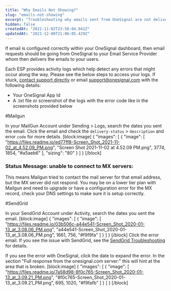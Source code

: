 ```yaml
---
title: "Why Emails Not Showing?"
slug: "emails-not-showing"
excerpt: "Troubleshooting why emails sent from OneSignal are not delivered to your inbox."
hidden: false
createdAt: "2021-11-02T23:56:04.941Z"
updatedAt: "2021-12-08T21:06:05.429Z"
---
```

If email is configured correctly within your OneSignal dashboard, then email requests should be going from OneSignal to your Email Service Provider whom then delivers the emails to your users. 

Each ESP provides activity logs which help detect any errors that might occur along the way. Please see the below steps to access your logs. If stuck, <span class="docs-icon docs-icon-chat"></span><a href="" class="contact-support">contact support directly</a> or email support@onesignal.com with the following details:
- Your OneSignal App Id
- A .txt file or screenshot of the logs with the error code like in the screenshots provided below

#Mailgun

In your MailGun Account under Sending > Logs, search the dates you sent the email.  Click the email and check the `delivery-status` > `description` and error `code` for more details.
[block:image]
{
  "images": [
    {
      "image": [
        "https://files.readme.io/ed77ff8-Screen_Shot_2021-11-02_at_4.52.09_PM.png",
        "Screen Shot 2021-11-02 at 4.52.09 PM.png",
        3774,
        1854,
        "#a5aeb6"
      ],
      "sizing": "80"
    }
  ]
}
[/block]
### Status Message: unable to connect to MX servers:

This means Mailgun tried to contact the mail server for that email address, but the MX server did not respond. You may be on a lower tier plan with Mailgun and need to upgrade or have a configuration error for the MX record, check your DNS settings to make sure it is setup correctly.

#SendGrid

In your SendGrid Account under Activity, search the dates you sent the email. 
[block:image]
{
  "images": [
    {
      "image": [
        "https://files.readme.io/03b506c-a44e541-Screen_Shot_2020-01-13_at_3.08.06_PM.png",
        "a44e541-Screen_Shot_2020-01-13_at_3.08.06_PM.png",
        1661,
        756,
        "#f9f9fa"
      ]
    }
  ]
}
[/block]
Click the error email. If you see the issue with SendGrid, see the [SendGrid Troubleshooting](https://sendgrid.com/blog/5-questions-to-ask-when-troubleshooting-email-delivery-problems/) for details.

If you see the error with OneSignal, click the date to expand the error. In the section "Full response from the onesignal.com server:" this will hint at the area that is broken.
[block:image]
{
  "images": [
    {
      "image": [
        "https://files.readme.io/7a58d98-8f0c765-Screen_Shot_2020-01-13_at_3.09.21_PM.png",
        "8f0c765-Screen_Shot_2020-01-13_at_3.09.21_PM.png",
        695,
        1020,
        "#f9fafb"
      ]
    }
  ]
}
[/block]